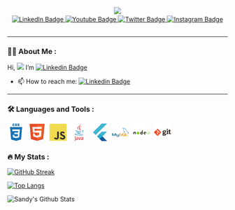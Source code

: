 <div id="header" align="center">
  <img src=https://media0.giphy.com/media/u2pmTWUi0MXjyrMaVj/200w.webp?cid=ecf05e47mvz2dwshx69nbm313ylc0p2gm818fons4usyviw6&rid=200w.webp&ct=g />
</div>

<div id="badges" align="center">
  <a href="https://www.linkedin.com/in/sandy-wahyu-prasetyo-535694148/">
    <img src="https://img.shields.io/badge/LinkedIn-blue?style=for-the-badge&logo=linkedin&logoColor=white" alt="LinkedIn Badge"/>
  </a>
  <a href="https://www.youtube.com/channel/UCTcyhTv1PrpEJqa0K6PaMhA">
    <img src="https://img.shields.io/badge/YouTube-red?style=for-the-badge&logo=youtube&logoColor=white" alt="Youtube Badge"/>
  </a>
  <a href="https://twitter.com/sandywahyup1">
    <img src="https://img.shields.io/badge/Twitter-blue?style=for-the-badge&logo=twitter&logoColor=white" alt="Twitter Badge"/>
  </a>
  <a href="https://instagram.com/sandywahyuprasetyo">
    <img src="https://img.shields.io/badge/Instagram-violet?style=for-the-badge&logo=instagram&logoColor=white" alt="Instagram Badge"/>
  </a> <br>
  <img src="https://komarev.com/ghpvc/?username=SandyWahyuPrasetyo&style=flat-square&color=blue" alt=""/>
</div>

---

### :man_technologist: About Me :

Hi, <img src="https://media.giphy.com/media/hvRJCLFzcasrR4ia7z/giphy.gif" width="12"> I’m [![Linkedin Badge](https://img.shields.io/badge/-@SandyWahyuPrasetyo-gray?style=flat&logo=Website&logoColor=white)](https://sandy-wahyu-prasetyo.000webhostapp.com/)

- 📫 How to reach me: [![Linkedin Badge](https://img.shields.io/badge/-Sandy_Wahyu_Prasetyo-blue?style=flat&logo=Linkedin&logoColor=white)](https://www.linkedin.com/in/sandy-wahyu-prasetyo-535694148/)

---

### :hammer_and_wrench: Languages and Tools :
<div>
  <img src="https://github.com/devicons/devicon/blob/master/icons/css3/css3-plain-wordmark.svg"  title="CSS3" alt="CSS" width="40" height="40"/>&nbsp;
  <img src="https://github.com/devicons/devicon/blob/master/icons/html5/html5-original.svg" title="HTML5" alt="HTML" width="40" height="40"/>&nbsp;
  <img src="https://github.com/devicons/devicon/blob/master/icons/javascript/javascript-original.svg" title="JavaScript" alt="JavaScript" width="40" height="40"/>&nbsp;
  <img src="https://github.com/devicons/devicon/blob/master/icons/java/java-original-wordmark.svg" title="Java" alt="Java" width="40" height="40"/>&nbsp;
  <img src="https://github.com/devicons/devicon/blob/master/icons/flutter/flutter-original.svg" title="Flutter" alt="Flutter" width="40" height="40"/>&nbsp;
  <img src="https://github.com/devicons/devicon/blob/master/icons/mysql/mysql-original-wordmark.svg" title="MySQL"  alt="MySQL" width="40" height="40"/>&nbsp;
  <img src="https://github.com/devicons/devicon/blob/master/icons/nodejs/nodejs-original-wordmark.svg" title="NodeJS" alt="NodeJS" width="40" height="40"/>&nbsp;
  <img src="https://github.com/devicons/devicon/blob/master/icons/git/git-original-wordmark.svg" title="Git" **alt="Git" width="40" height="40"/>
</div>

  
### :fire: My Stats :
[![GitHub Streak](http://github-readme-streak-stats.herokuapp.com?user=SandyWahyuPrasetyo&theme=dark&background=000000)](https://git.io/streak-stats)

[![Top Langs](https://github-readme-stats.vercel.app/api/top-langs/?username=SandyWahyuPrasetyo&layout=compact&theme=vision-friendly-dark)](https://github.com/anuraghazra/github-readme-stats)

<img alt="Sandy's Github Stats" src="https://github-readme-stats.vercel.app/api?username=SandyWahyuPrasetyo&show_icons=true&theme=shades-of-purple&hide_border=true&count_private=true" height="160"/>
